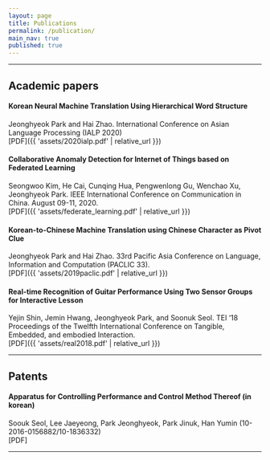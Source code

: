 ```yaml
---
layout: page
title: Publications
permalink: /publication/
main_nav: true
published: true
---
```


---

## Academic papers

#### Korean Neural Machine Translation Using Hierarchical Word Structure 
Jeonghyeok Park and Hai Zhao. International Conference on Asian Language Processing (IALP 2020)  
[PDF]({{ 'assets/2020ialp.pdf' | relative_url }}) 

#### Collaborative Anomaly Detection for Internet of Things based on Federated Learning  
Seongwoo Kim, He Cai, Cunqing Hua, Pengwenlong Gu, Wenchao Xu, Jeonghyeok Park. IEEE International Conference on Communication in China. August 09-11, 2020.  
[PDF]({{ 'assets/federate_learning.pdf' | relative_url }}) 

#### Korean-to-Chinese Machine Translation using Chinese Character as Pivot Clue  
Jeonghyeok Park and Hai Zhao. 33rd Pacific Asia Conference on Language, Information and Computation (PACLIC 33).   
[PDF]({{ 'assets/2019paclic.pdf' | relative_url }}) 

#### Real-time Recognition of Guitar Performance Using Two Sensor Groups for Interactive Lesson    
Yejin Shin, Jemin Hwang, Jeonghyeok Park, and Soonuk Seol. TEI ‘18 Proceedings of the Twelfth International Conference on Tangible, Embedded, and embodied Interaction.  
[PDF]({{ 'assets/real2018.pdf' | relative_url }}) 

---

## Patents

#### Apparatus for Controlling Performance and Control Method Thereof (in korean)  
Soouk Seol, Lee Jaeyeong, Park Jeonghyeok, Park Jinuk, Han Yumin (10-2016-0156882/10-1836332)  
[PDF]  

---
